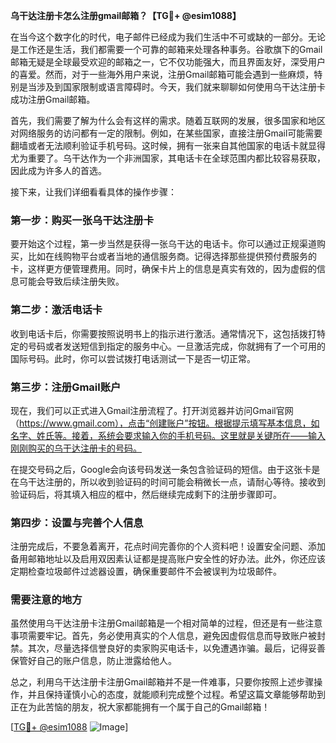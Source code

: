 **乌干达注册卡怎么注册gmail邮箱？【TG💪+ @esim1088】**

在当今这个数字化的时代，电子邮件已经成为我们生活中不可或缺的一部分。无论是工作还是生活，我们都需要一个可靠的邮箱来处理各种事务。谷歌旗下的Gmail邮箱无疑是全球最受欢迎的邮箱之一，它不仅功能强大，而且界面友好，深受用户的喜爱。然而，对于一些海外用户来说，注册Gmail邮箱可能会遇到一些麻烦，特别是当涉及到国家限制或语言障碍时。今天，我们就来聊聊如何使用乌干达注册卡成功注册Gmail邮箱。

首先，我们需要了解为什么会有这样的需求。随着互联网的发展，很多国家和地区对网络服务的访问都有一定的限制。例如，在某些国家，直接注册Gmail可能需要翻墙或者无法顺利验证手机号码。这时候，拥有一张来自其他国家的电话卡就显得尤为重要了。乌干达作为一个非洲国家，其电话卡在全球范围内都比较容易获取，因此成为许多人的首选。

接下来，让我们详细看看具体的操作步骤：

### 第一步：购买一张乌干达注册卡

要开始这个过程，第一步当然是获得一张乌干达的电话卡。你可以通过正规渠道购买，比如在线购物平台或者当地的通信服务商。记得选择那些提供预付费服务的卡，这样更方便管理费用。同时，确保卡片上的信息是真实有效的，因为虚假的信息可能会导致后续注册失败。

### 第二步：激活电话卡

收到电话卡后，你需要按照说明书上的指示进行激活。通常情况下，这包括拨打特定的号码或者发送短信到指定的服务中心。一旦激活完成，你就拥有了一个可用的国际号码。此时，你可以尝试拨打电话测试一下是否一切正常。

### 第三步：注册Gmail账户

现在，我们可以正式进入Gmail注册流程了。打开浏览器并访问Gmail官网（https://www.gmail.com），点击“创建账户”按钮。根据提示填写基本信息，如名字、姓氏等。接着，系统会要求输入你的手机号码。这里就是关键所在——输入刚刚购买的乌干达注册卡的号码。

在提交号码之后，Google会向该号码发送一条包含验证码的短信。由于这张卡是在乌干达注册的，所以收到验证码的时间可能会稍微长一点，请耐心等待。接收到验证码后，将其填入相应的框中，然后继续完成剩下的注册步骤即可。

### 第四步：设置与完善个人信息

注册完成后，不要急着离开，花点时间完善你的个人资料吧！设置安全问题、添加备用邮箱地址以及启用双因素认证都是提高账户安全性的好办法。此外，你还应该定期检查垃圾邮件过滤器设置，确保重要邮件不会被误判为垃圾邮件。

### 需要注意的地方

虽然使用乌干达注册卡注册Gmail邮箱是一个相对简单的过程，但还是有一些注意事项需要牢记。首先，务必使用真实的个人信息，避免因虚假信息而导致账户被封禁。其次，尽量选择信誉良好的卖家购买电话卡，以免遭遇诈骗。最后，记得妥善保管好自己的账户信息，防止泄露给他人。

总之，利用乌干达注册卡注册Gmail邮箱并不是一件难事，只要你按照上述步骤操作，并且保持谨慎小心的态度，就能顺利完成整个过程。希望这篇文章能够帮助到正在为此苦恼的朋友，祝大家都能拥有一个属于自己的Gmail邮箱！

[[TG💪+ @esim1088](https://t.me/s/esim1088) ![Image](https://i.postimg.cc/4NQfJmqS/Snipaste-2025-05-13-00-14-12.png)]